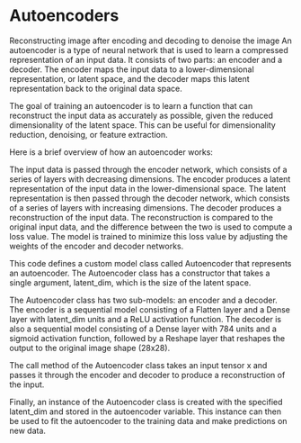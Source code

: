 # Autoencoders
Reconstructing image after encoding and decoding to denoise the image
An autoencoder is a type of neural network that is used to learn a compressed representation of an input data. It consists of two parts: an encoder and a decoder. The encoder maps the input data to a lower-dimensional representation, or latent space, and the decoder maps this latent representation back to the original data space.

The goal of training an autoencoder is to learn a function that can reconstruct the input data as accurately as possible, given the reduced dimensionality of the latent space. This can be useful for dimensionality reduction, denoising, or feature extraction.

Here is a brief overview of how an autoencoder works:

The input data is passed through the encoder network, which consists of a series of layers with decreasing dimensions.
The encoder produces a latent representation of the input data in the lower-dimensional space.
The latent representation is then passed through the decoder network, which consists of a series of layers with increasing dimensions.
The decoder produces a reconstruction of the input data.
The reconstruction is compared to the original input data, and the difference between the two is used to compute a loss value.
The model is trained to minimize this loss value by adjusting the weights of the encoder and decoder networks.

This code defines a custom model class called Autoencoder that represents an autoencoder. The Autoencoder class has a constructor that takes a single argument, latent_dim, which is the size of the latent space.

The Autoencoder class has two sub-models: an encoder and a decoder. The encoder is a sequential model consisting of a Flatten layer and a Dense layer with latent_dim units and a ReLU activation function. The decoder is also a sequential model consisting of a Dense layer with 784 units and a sigmoid activation function, followed by a Reshape layer that reshapes the output to the original image shape (28x28).

The call method of the Autoencoder class takes an input tensor x and passes it through the encoder and decoder to produce a reconstruction of the input.

Finally, an instance of the Autoencoder class is created with the specified latent_dim and stored in the autoencoder variable. This instance can then be used to fit the autoencoder to the training data and make predictions on new data.
